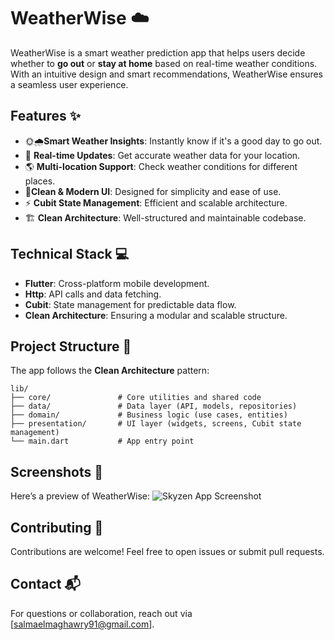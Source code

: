 
# WeatherWise ☁️

WeatherWise is a smart weather prediction app that helps users decide whether to **go out** or **stay at home** based on real-time weather conditions. With an intuitive design and smart recommendations, WeatherWise ensures a seamless user experience.

## Features ✨

- 🌞🌧️**Smart Weather Insights**: Instantly know if it's a good day to go out. 
- 📍 **Real-time Updates**: Get accurate weather data for your location. 
- 🌎 **Multi-location Support**: Check weather conditions for different places.
- 🎨**Clean & Modern UI**: Designed for simplicity and ease of use. 
- ⚡ **Cubit State Management**: Efficient and scalable architecture. 
- 🏗️ **Clean Architecture**: Well-structured and maintainable codebase. 

## Technical Stack 💻

- **Flutter**: Cross-platform mobile development.
- **Http**: API calls and data fetching.
- **Cubit**: State management for predictable data flow.
- **Clean Architecture**: Ensuring a modular and scalable structure.

## Project Structure 📂
The app follows the **Clean Architecture** pattern:
```
lib/
├── core/               # Core utilities and shared code
├── data/               # Data layer (API, models, repositories)
├── domain/             # Business logic (use cases, entities)
├── presentation/       # UI layer (widgets, screens, Cubit state management)
└── main.dart           # App entry point
```

## Screenshots 📸
Here’s a preview of WeatherWise:
![Skyzen App Screenshot](https://github.com/user-attachments/assets/e143978d-50eb-4800-909e-db9e3f54f37f)


## Contributing 🤝
Contributions are welcome! Feel free to open issues or submit pull requests.



## Contact 📬
For questions or collaboration, reach out via [salmaelmaghawry91@gmail.com].

